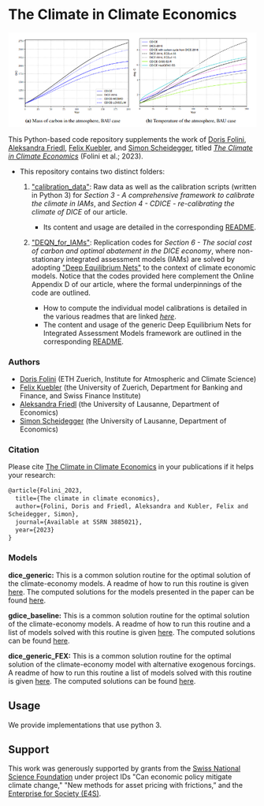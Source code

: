 # The Climate in Climate Economics

<p align="center">
<img src="screens/CDICE.png" width="800px"/>
</p>

This Python-based code repository supplements the work of [Doris Folini](https://iac.ethz.ch/people-iac/person-detail.NDY3MDg=.TGlzdC82MzcsLTE5NDE2NTk2NTg=.html), [Aleksandra Friedl](https://sites.google.com/view/aleksandrafriedl/home), [Felix Kuebler](https://sites.google.com/site/fkubler/), and [Simon Scheidegger](https://sites.google.com/site/simonscheidegger), titled _[The Climate in Climate Economics](#citation)_ (Folini et al.; 2023).

* This repository contains two distinct folders:
  1. ["calibration_data"](calibration_data): Raw data as well as the calibration scripts (written in Python 3) for *Section 3 - A comprehensive framework to calibrate the climate in IAMs*, and *Section 4 -  CDICE - re-calibrating the climate of DICE* of our article.
      - Its content and usage are detailed in the corresponding [README](calibration_data/README.md).

  2. ["DEQN_for_IAMs"](DEQN_for_IAMs): Replication codes for *Section 6 - The social cost of carbon and optimal abatement in the DICE economy*, where non-stationary integrated assessment models (IAMs) are solved by adopting ["Deep Equilibrium Nets"](https://onlinelibrary.wiley.com/doi/epdf/10.1111/iere.12575) to the context of climate economic models. Notice that the codes provided here complement the Online Appendix D of our article, where the formal underpinnings of the code are outlined.
      - How to compute the individual model calibrations is detailed in the various readmes that are linked _[here](#Models)_.
      - The content and usage of the generic Deep Equilibrium Nets for Integrated Assessment Models framework are outlined in the corresponding [README](DEQN_for_IAMs/README.md).

### Authors
* [Doris Folini](https://iac.ethz.ch/people-iac/person-detail.NDY3MDg=.TGlzdC82MzcsLTE5NDE2NTk2NTg=.html) (ETH Zuerich, Institute for Atmospheric and Climate Science)
* [Felix Kuebler](https://sites.google.com/site/fkubler/) (the University of Zuerich, Department for Banking and Finance, and Swiss Finance Institute)
* [Aleksandra Friedl](https://sites.google.com/view/aleksandrafriedl/home) (the University of Lausanne, Department of Economics)
* [Simon Scheidegger](https://sites.google.com/site/simonscheidegger) (the University of Lausanne, Department of Economics)


### Citation

Please cite [The Climate in Climate Economics](https://papers.ssrn.com/sol3/papers.cfm?abstract_id=3885021)
in your publications if it helps your research:

```
@article{Folini_2023,
  title={The climate in climate economics},
  author={Folini, Doris and Friedl, Aleksandra and Kubler, Felix and Scheidegger, Simon},
  journal={Available at SSRN 3885021},
  year={2023}
}
```

### Models

**dice_generic:** This is a common solution routine for the optimal solution of the climate-economy models. A readme of how to run this routine is given [here](DEQN_for_IAMs/dice_generic/README.md). The computed solutions for the models presented in the paper can be found [here](DEQN_for_IAMs/dice_generic/opt_results/README.md).

**gdice_baseline:** This is a common solution routine for the optimal solution of the climate-economy models. A readme of how to run this routine and a list of models solved with this routine is given [here](DEQN_for_IAMs/gdice_baseline/README.md). The computed solutions can be found [here](DEQN_for_IAMs/gdice_baseline/bau_results/README.md).

**dice_generic_FEX:** This is a common solution routine for the optimal solution of the climate-economy model with alternative exogenous forcings. A readme of how to run this routine a list of models solved with this routine is given [here](DEQN_for_IAMs/dice_generic_FEX/README.md). The computed solutions can be found [here](DEQN_for_IAMs/dice_generic_FEX/appendix_results/README.md).


## Usage
We provide implementations that use python 3.


## Support

This work was generously supported by grants from the [Swiss National Science Foundation](https://www.snf.ch) under project IDs "Can economic policy mitigate climate change," "New methods for asset pricing with frictions,” and the [Enterprise for Society (E4S)](https://e4s.center).
